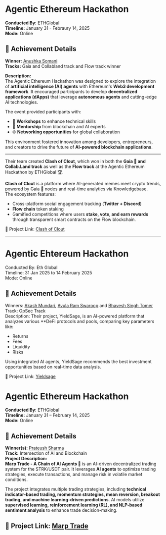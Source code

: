 # Agentic Ethereum Hackathon

**Conducted By:** ETHGlobal  
**Timeline:** January 31 - Febraury 14, 2025  
**Mode:** Online

## 🏅 Achievement Details
**Winner:**  [Anushka Somani](https://www.linkedin.com/in/anushka-somani1/)   
**Tracks:**   Gaia and Collabland track and ⁠Flow track winner 

**Description:**  
The Agentic Ethereum Hackathon was designed to explore the integration of **artificial intelligence (AI) agents** with Ethereum's **Web3 development framework**. It encouraged participants to develop **decentralized applications (dApps)** that leverage **autonomous agents** and cutting-edge AI technologies.  

The event provided participants with:
- 🧠 **Workshops** to enhance technical skills  
- 🧭 **Mentorship** from blockchain and AI experts  
- 🌐 **Networking opportunities** for global collaboration  

This environment fostered innovation among developers, entrepreneurs, and creators to drive the future of **AI-powered blockchain applications**.

---


Their team created **Clash of Clout**, which won in both the **Gaia 🌱 and Collab.Land track** as well as the **Flow track** at the Agentic Ethereum Hackathon by ETHGlobal 🏆.

**Clash of Clout** is a platform where AI-generated memes meet crypto trends, powered by Gaia 🌱 nodes and real-time analytics via Knowledgebase.  
The ecosystem features:
- Cross-platform social engagement tracking (**Twitter + Discord**)  
- **Flow chain** token staking  
- Gamified competitions where users **stake, vote, and earn rewards** through transparent smart contracts on the Flow blockchain.

🔗 Project Link: [Clash of Clout](https://clash-of-clout-azure.vercel.app/)

---

# Agentic Ehtereum Hackathon

Conducted By: Eth Global  
Timeline: 31 Jan 2025 to 14 February 2025  
Mode: Online

## 🏅 Achievement Details
Winners: [Akash Mundari](https://www.linkedin.com/in/akash-mundari-6484a6325), [Avula Ram Swaroop](https://www.linkedin.com/in/ram-swaroop-avula-99b776290) and [Bhavesh Singh Tomer](https://www.linkedin.com/in/bhavesh-singh-tomer-796560266)  
Track: OpSec Track  
Description: Their project, YieldSage, is an AI-powered platform that analyzes various **DeFi protocols and pools, comparing key parameters like:
- Returns  
- Fees  
- Liquidity  
- Risks  

Using integrated AI agents, YieldSage recommends the best investment opportunities based on real-time data analysis.

🔗 Project Link: [Yieldsage](https://ethglobal.com/showcase/yieldsage-ya1di)


# Agentic Ethereum Hackathon

**Conducted By:** ETHGlobal  
**Timeline:** January 31 – February 14, 2025  
**Mode:** Online  

## 🏅 Achievement Details  
**Winner(s):** [Prateush Sharma](https://www.linkedin.com/in/prateushsharma/)  
**Track:** Intersection of AI and Blockchain  
**Project Description:**  
**Marp Trade - A Chain of AI Agents 🤖** is an AI-driven decentralized trading system for the STRK/USDT pair. It leverages **AI agents** to optimize trading strategies, execute transactions, and manage risk in volatile market conditions.  

The project integrates multiple trading strategies, including **technical indicator-based trading, momentum strategies, mean reversion, breakout trading, and machine learning-driven predictions**. AI models utilize **supervised learning, reinforcement learning (RL), and NLP-based sentiment analysis** to enhance trade decision-making.  

🔗 Project Link: [Marp Trade](https://marp-trades.vercel.app/)
---
